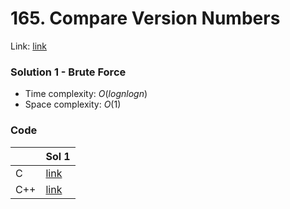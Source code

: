 # 165. Compare Version Numbers
Link: [link](https://leetcode.com/problems/compare-version-numbers/)

### Solution 1 - Brute Force
* Time complexity: $O(log nlog n)$
* Space complexity: $O(1)$

### Code
||Sol 1|
|-|-|
|C|[link](./sol_1/main.c)|
|C++|[link](./sol_1/main.cpp)|